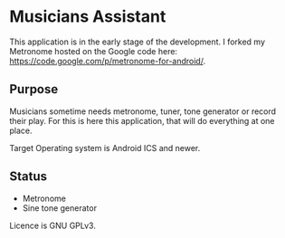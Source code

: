 Musicians Assistant
===================

This application is in the early stage of the development. I forked my Metronome
hosted on the Google code here: https://code.google.com/p/metronome-for-android/.

Purpose
-------
Musicians sometime needs metronome, tuner, tone generator or record their play.
For this is here this application, that will do everything at one place.

Target Operating system is Android ICS and newer.

Status
------
*  Metronome
*  Sine tone generator

Licence is GNU GPLv3.
